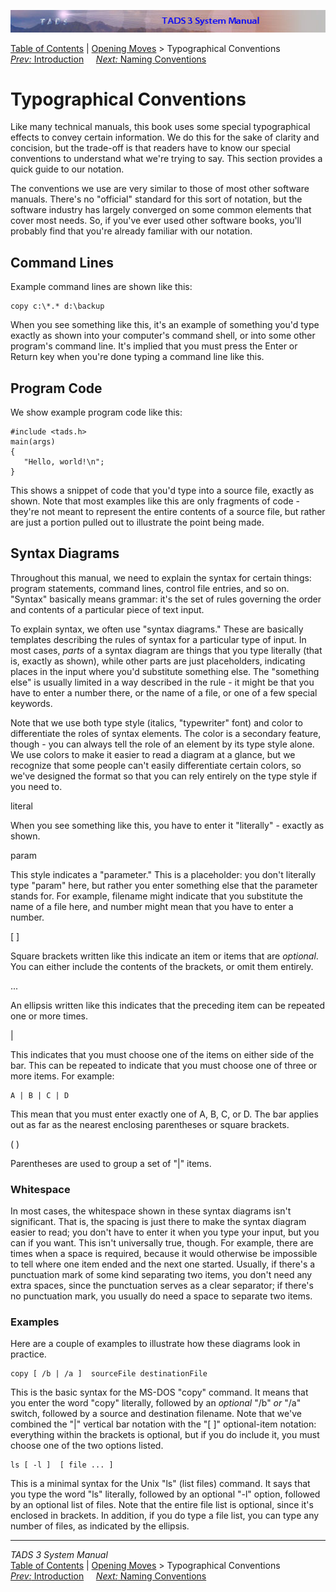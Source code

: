 ![](topbar.jpg)

[Table of Contents](toc.htm) \| [Opening Moves](begin.htm) \>
Typographical Conventions  
[*Prev:* Introduction](intro.htm)     [*Next:* Naming
Conventions](naming.htm)    

# Typographical Conventions

Like many technical manuals, this book uses some special typographical
effects to convey certain information. We do this for the sake of
clarity and concision, but the trade-off is that readers have to know
our special conventions to understand what we're trying to say. This
section provides a quick guide to our notation.

The conventions we use are very similar to those of most other software
manuals. There's no "official" standard for this sort of notation, but
the software industry has largely converged on some common elements that
cover most needs. So, if you've ever used other software books, you'll
probably find that you're already familiar with our notation.

## Command Lines

Example command lines are shown like this:

    copy c:\*.* d:\backup

When you see something like this, it's an example of something you'd
type exactly as shown into your computer's command shell, or into some
other program's command line. It's implied that you must press the Enter
or Return key when you're done typing a command line like this.

## Program Code

We show example program code like this:

    #include <tads.h>
    main(args)
    {
       "Hello, world!\n";
    }

This shows a snippet of code that you'd type into a source file, exactly
as shown. Note that most examples like this are only fragments of code -
they're not meant to represent the entire contents of a source file, but
rather are just a portion pulled out to illustrate the point being made.

## Syntax Diagrams

Throughout this manual, we need to explain the syntax for certain
things: program statements, command lines, control file entries, and so
on. "Syntax" basically means grammar: it's the set of rules governing
the order and contents of a particular piece of text input.

To explain syntax, we often use "syntax diagrams." These are basically
templates describing the rules of syntax for a particular type of input.
In most cases, *parts* of a syntax diagram are things that you type
literally (that is, exactly as shown), while other parts are just
placeholders, indicating places in the input where you'd substitute
something else. The "something else" is usually limited in a way
described in the rule - it might be that you have to enter a number
there, or the name of a file, or one of a few special keywords.

Note that we use both type style (italics, "typewriter" font) and color
to differentiate the roles of syntax elements. The color is a secondary
feature, though - you can always tell the role of an element by its type
style alone. We use colors to make it easier to read a diagram at a
glance, but we recognize that some people can't easily differentiate
certain colors, so we've designed the format so that you can rely
entirely on the type style if you need to.

literal

When you see something like this, you have to enter it "literally" -
exactly as shown.

param

This style indicates a "parameter." This is a placeholder: you don't
literally type "param" here, but rather you enter something else that
the parameter stands for. For example, filename might indicate that you
substitute the name of a file here, and number might mean that you have
to enter a number.

\[ \]

Square brackets written like this indicate an item or items that are
*optional*. You can either include the contents of the brackets, or omit
them entirely.

...

An ellipsis written like this indicates that the preceding item can be
repeated one or more times.

\|

This indicates that you must choose one of the items on either side of
the bar. This can be repeated to indicate that you must choose one of
three or more items. For example:

    A | B | C | D

This mean that you must enter exactly one of A, B, C, or D. The bar
applies out as far as the nearest enclosing parentheses or square
brackets.

( )

Parentheses are used to group a set of "\|" items.

### Whitespace

In most cases, the whitespace shown in these syntax diagrams isn't
significant. That is, the spacing is just there to make the syntax
diagram easier to read; you don't have to enter it when you type your
input, but you can if you want. This isn't universally true, though. For
example, there are times when a space is required, because it would
otherwise be impossible to tell where one item ended and the next one
started. Usually, if there's a punctuation mark of some kind separating
two items, you don't need any extra spaces, since the punctuation serves
as a clear separator; if there's no punctuation mark, you usually do
need a space to separate two items.

### Examples

Here are a couple of examples to illustrate how these diagrams look in
practice.

    copy [ /b | /a ]  sourceFile destinationFile

This is the basic syntax for the MS-DOS "copy" command. It means that
you enter the word "copy" literally, followed by an *optional* "/b" *or*
"/a" switch, followed by a source and destination filename. Note that
we've combined the "\|" vertical bar notation with the "\[ \]"
optional-item notation: everything within the brackets is optional, but
if you do include it, you must choose one of the two options listed.

    ls [ -l ]  [ file ... ] 

This is a minimal syntax for the Unix "ls" (list files) command. It says
that you type the word "ls" literally, followed by an optional "-l"
option, followed by an optional list of files. Note that the entire file
list is optional, since it's enclosed in brackets. In addition, if you
do type a file list, you can type any number of files, as indicated by
the ellipsis.

------------------------------------------------------------------------

*TADS 3 System Manual*  
[Table of Contents](toc.htm) \| [Opening Moves](begin.htm) \>
Typographical Conventions  
[*Prev:* Introduction](intro.htm)     [*Next:* Naming
Conventions](naming.htm)    
